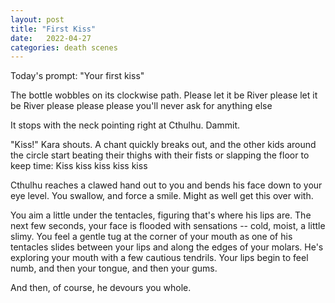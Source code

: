 ```yaml
---
layout: post
title: "First Kiss"
date:   2022-04-27
categories: death scenes
---
```

Today's prompt: "Your first kiss"

The bottle wobbles on its clockwise path. Please let it be River please let it be River please please please you'll never ask for anything else

It stops with the neck pointing right at Cthulhu. Dammit.

"Kiss!" Kara shouts. A chant quickly breaks out, and the other kids around the circle start beating their thighs with their fists or slapping the floor to keep time: Kiss kiss kiss kiss kiss

Cthulhu reaches a clawed hand out to you and bends his face down to your eye level. You swallow, and force a smile. Might as well get this over with.

You aim a little under the tentacles, figuring that's where his lips are. The next few seconds, your face is flooded with sensations -- cold, moist, a little slimy. You feel a gentle tug at the corner of your mouth as one of his tentacles slides between your lips and along the edges of your molars. He's exploring your mouth with a few cautious tendrils. Your lips begin to feel numb, and then your tongue, and then your gums.

And then, of course, he devours you whole.
